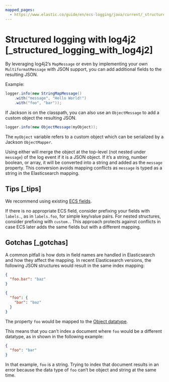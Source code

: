 ```yaml
---
mapped_pages:
  - https://www.elastic.co/guide/en/ecs-logging/java/current/_structured_logging_with_log4j2.html
---
```


# Structured logging with log4j2 [_structured_logging_with_log4j2]

By leveraging log4j2’s `MapMessage` or even by implementing your own `MultiformatMessage` with JSON support, you can add additional fields to the resulting JSON.

Example:

```java
logger.info(new StringMapMessage()
    .with("message", "Hello World!")
    .with("foo", "bar"));
```

If Jackson is on the classpath, you can also use an `ObjectMessage` to add a custom object the resulting JSON.

```java
logger.info(new ObjectMessage(myObject));
```

The `myObject` variable refers to a custom object which can be serialized by a Jackson `ObjectMapper`.

Using either will merge the object at the top-level (not nested under `message`) of the log event if it is a JSON object. If it’s a string, number boolean, or array, it will be converted into a string and added as the `message` property. This conversion avoids mapping conflicts as `message` is typed as a string in the Elasticsearch mapping.


## Tips [_tips]

We recommend using existing [ECS fields](ecs://docs/reference/ecs-field-reference.md).

If there is no appropriate ECS field, consider prefixing your fields with `labels.`, as in `labels.foo`, for simple key/value pairs. For nested structures, consider prefixing with `custom.`. This approach protects against conflicts in case ECS later adds the same fields but with a different mapping.


## Gotchas [_gotchas]

A common pitfall is how dots in field names are handled in Elasticsearch and how they affect the mapping. In recent Elasticsearch versions, the following JSON structures would result in the same index mapping:

```json
{
  "foo.bar": "baz"
}
```

```json
{
  "foo": {
    "bar": "baz"
  }
}
```

The property `foo` would be mapped to the [Object datatype](/reference/elasticsearch/mapping-reference/object.md).

This means that you can’t index a document where `foo` would be a different datatype, as in shown in the following example:

```json
{
  "foo": "bar"
}
```

In that example, `foo` is a string. Trying to index that document results in an error because the data type of `foo` can’t be object and string at the same time.

